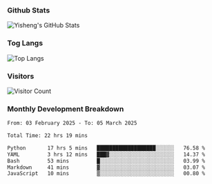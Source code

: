 ### Github Stats
![Yisheng's GitHub Stats](https://github-readme-stats-9qabuvhk1-gongyisheng.vercel.app/api?username=gongyisheng&count_private=true&show_icons=true)
### Tog Langs
![Top Langs](https://github-readme-stats-9qabuvhk1-gongyisheng.vercel.app/api/top-langs/?username=gongyisheng&layout=compact)
### Visitors
![Visitor Count](https://profile-counter.glitch.me/gongyisheng/count.svg)
### Monthly Development Breakdown
<!--START_SECTION:waka-->

```txt
From: 03 February 2025 - To: 05 March 2025

Total Time: 22 hrs 19 mins

Python       17 hrs 5 mins   ███████████████████░░░░░░   76.58 %
YAML         3 hrs 12 mins   ███▓░░░░░░░░░░░░░░░░░░░░░   14.37 %
Bash         53 mins         █░░░░░░░░░░░░░░░░░░░░░░░░   03.99 %
Markdown     41 mins         ▓░░░░░░░░░░░░░░░░░░░░░░░░   03.07 %
JavaScript   10 mins         ▒░░░░░░░░░░░░░░░░░░░░░░░░   00.80 %
```

<!--END_SECTION:waka-->

